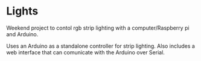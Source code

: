 Lights
======

Weekend project to contol rgb strip lighting with a computer/Raspberry pi and Arduino.

Uses an Arduino as a standalone controller for strip lighting. Also includes a web interface that can comunicate with the Arduino over Serial.
